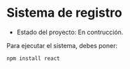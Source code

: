 <h1> Sistema de registro </h1>

- Estado del proyecto: En contrucción.

Para ejecutar el sistema, debes poner: 

```npm install react```
